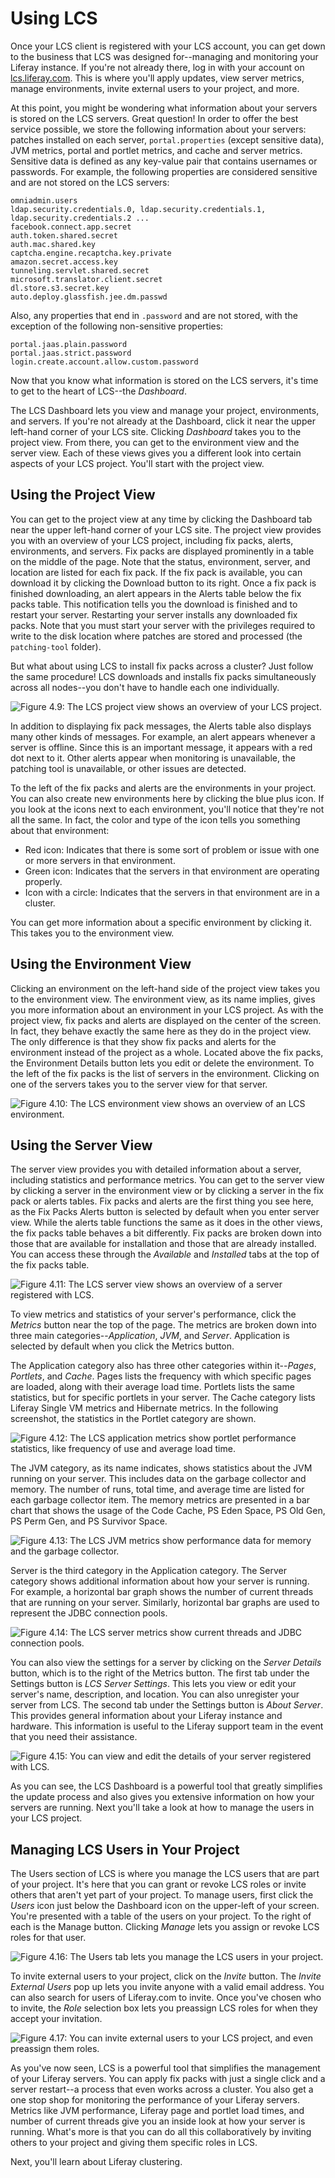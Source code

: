 # Using LCS [](id=using-lcs)

Once your LCS client is registered with your LCS account, you can get down to 
the business that LCS was designed for--managing and monitoring your Liferay 
instance. If you're not already there, log in with your account on 
[lcs.liferay.com](https://lcs.liferay.com). This is where you'll apply updates, 
view server metrics, manage environments, invite external users to your project, 
and more. 

At this point, you might be wondering what information about your servers is 
stored on the LCS servers. Great question! In order to offer the best service 
possible, we store the following information about your servers: patches
installed on each server, `portal.properties` (except sensitive data), JVM
metrics, portal and portlet metrics, and cache and server metrics. Sensitive 
data is defined as any key-value pair that contains usernames or passwords. For 
example, the following properties are considered sensitive and are not stored on 
the LCS servers:

    omniadmin.users
    ldap.security.credentials.0, ldap.security.credentials.1, ldap.security.credentials.2 ...
    facebook.connect.app.secret
    auth.token.shared.secret
    auth.mac.shared.key
    captcha.engine.recaptcha.key.private
    amazon.secret.access.key
    tunneling.servlet.shared.secret
    microsoft.translator.client.secret
    dl.store.s3.secret.key
    auto.deploy.glassfish.jee.dm.passwd

Also, any properties that end in `.password` and are not stored, with the 
exception of the following non-sensitive properties:

    portal.jaas.plain.password
    portal.jaas.strict.password
    login.create.account.allow.custom.password

Now that you know what information is stored on the LCS servers, it's time to 
get to the heart of LCS--the *Dashboard*.

The LCS Dashboard lets you view and manage your project, environments, and 
servers. If you're not already at the Dashboard, click it near the upper 
left-hand corner of your LCS site. Clicking *Dashboard* takes you to the 
project view. From there, you can get to the environment view and the 
server view. Each of these views gives you a different look into certain 
aspects of your LCS project. You'll start with the project view.

## Using the Project View [](id=using-the-project-view)

You can get to the project view at any time by clicking the Dashboard tab 
near the upper left-hand corner of your LCS site. The project view provides you 
with an overview of your LCS project, including fix packs, alerts, environments, 
and servers. Fix packs are displayed prominently in a table on the middle of the 
page. Note that the status, environment, server, and location are listed for each 
fix pack. If the fix pack is available, you can download it by clicking the 
Download button to its right. Once a fix pack is finished downloading, an 
alert appears in the Alerts table below the fix packs table. This notification
tells you the download is finished and to restart your server. Restarting your
server installs any downloaded fix packs. Note that you must start your server
with the privileges required to write to the disk location where patches are 
stored and processed (the `patching-tool` folder). 

But what about using LCS to install fix packs across a cluster? Just follow the 
same procedure! LCS downloads and installs fix packs simultaneously across all 
nodes--you don't have to handle each one individually. 

![Figure 4.9: The LCS project view shows an overview of your LCS project.](../../images/lcs-project-view.png)

In addition to displaying fix pack messages, the Alerts table also displays 
many other kinds of messages. For example, an alert appears whenever a 
server is offline. Since this is an important message, it appears with a red 
dot next to it. Other alerts appear when monitoring is unavailable, the patching 
tool is unavailable, or other issues are detected.

To the left of the fix packs and alerts are the environments in your project. 
You can also create new environments here by clicking the blue plus icon. If you 
look at the icons next to each environment, you'll notice that they're not all 
the same. In fact, the color and type of the icon tells you something about that 
environment:

- Red icon: Indicates that there is some sort of problem or issue with one or 
  more servers in that environment.
- Green icon: Indicates that the servers in that environment are operating 
  properly.
- Icon with a circle: Indicates that the servers in that environment are in a 
  cluster.

You can get more information about a specific environment by clicking it. This 
takes you to the environment view.

## Using the Environment View [](id=using-the-environment-view)

Clicking an environment on the left-hand side of the project view takes you to 
the environment view. The environment view, as its name implies, gives you more 
information about an environment in your LCS project. As with the project view, 
fix packs and alerts are displayed on the center of the screen. In fact, they 
behave exactly the same here as they do in the project view. The only difference 
is that they show fix packs and alerts for the environment instead of the 
project as a whole. Located above the fix packs, the Environment Details 
button lets you edit or delete the environment. To the left of the fix packs is 
the list of servers in the environment. Clicking on one of the servers takes you 
to the server view for that server.

![Figure 4.10: The LCS environment view shows an overview of an LCS environment.](../../images/lcs-environment-view.png)

## Using the Server View [](id=using-the-server-view)

The server view provides you with detailed information about a server, including 
statistics and performance metrics. You can get to the server view by clicking a
server in the environment view or by clicking a server in the fix pack or alerts
tables. Fix packs and alerts are the first thing you see here, as the Fix Packs
Alerts button is selected by default when you enter server view. While the
alerts table functions the same as it does in the other views, the fix packs
table behaves a bit differently. Fix packs are broken down into those that are
available for installation and those that are already installed. You can access
these through the *Available* and *Installed* tabs at the top of the fix packs
table. 

![Figure 4.11: The LCS server view shows an overview of a server registered with LCS.](../../images/lcs-server-view.png)

To view metrics and statistics of your server's performance, click the *Metrics* 
button near the top of the page. The metrics are broken down into three main 
categories--*Application*, *JVM*, and *Server*. Application is selected by 
default when you click the Metrics button. 

The Application category also has three other categories within it--*Pages*, 
*Portlets*, and *Cache*. Pages lists the frequency with which specific pages are 
loaded, along with their average load time. Portlets lists the same statistics, 
but for specific portlets in your server. The Cache category lists Liferay 
Single VM metrics and Hibernate metrics. In the following screenshot, the 
statistics in the Portlet category are shown.

![Figure 4.12: The LCS application metrics show portlet performance statistics, like frequency of use and average load time.](../../images/lcs-server-metrics-application-portlets.png)

The JVM category, as its name indicates, shows statistics about the JVM running 
on your server. This includes data on the garbage collector and memory. The 
number of runs, total time, and average time are listed for each garbage 
collector item. The memory metrics are presented in a bar chart that shows the 
usage of the Code Cache, PS Eden Space, PS Old Gen, PS Perm Gen, and PS Survivor 
Space.

![Figure 4.13: The LCS JVM metrics show performance data for memory and the garbage collector.](../../images/lcs-server-metrics-jvm.png)

Server is the third category in the Application category. The Server category
shows additional information about how your server is running. For example, a
horizontal bar graph shows the number of current threads that are running on
your server. Similarly, horizontal bar graphs are used to represent the JDBC
connection pools.

![Figure 4.14: The LCS server metrics show current threads and JDBC connection pools.](../../images/lcs-metrics-server.png)

You can also view the settings for a server by clicking on the *Server Details* 
button, which is to the right of the Metrics button. The first tab under the 
Settings button is *LCS Server Settings*. This lets you view or edit your 
server's name, description, and location. You can also unregister your server 
from LCS. The second tab under the Settings button is *About Server*. This 
provides general information about your Liferay instance and hardware. This 
information is useful to the Liferay support team in the event that you need 
their assistance.

![Figure 4.15: You can view and edit the details of your server registered with LCS.](../../images/lcs-server-details-settings.png)

As you can see, the LCS Dashboard is a powerful tool that greatly simplifies 
the update process and also gives you extensive information on how your servers 
are running. Next you'll take a look at how to manage the users in your LCS 
project.

## Managing LCS Users in Your Project [](id=managing-lcs-users-in-your-project)

The Users section of LCS is where you manage the LCS users that are part of your 
project. It's here that you can grant or revoke LCS roles or invite others that 
aren't yet part of your project. To manage users, first click the *Users* icon 
just below the Dashboard icon on the upper-left of your screen. You're 
presented with a table of the users on your project. To the right of each is the 
Manage button. Clicking *Manage* lets you assign or revoke LCS roles for that 
user.

![Figure 4.16: The Users tab lets you manage the LCS users in your project.](../../images/lcs-users.png)

To invite external users to your project, click on the *Invite* button. The
*Invite External Users* pop up lets you invite anyone with a valid email address.
You can also search for users of Liferay.com to invite. Once you've chosen who
to invite, the *Role* selection box lets you preassign LCS roles for when they
accept your invitation.

![Figure 4.17: You can invite external users to your LCS project, and even preassign them roles.](../../images/lcs-invite-users.png)

As you've now seen, LCS is a powerful tool that simplifies the management of 
your Liferay servers. You can apply fix packs with just a single click and a 
server restart--a process that even works across a cluster. You also get a one 
stop shop for monitoring the performance of your Liferay servers. Metrics like 
JVM performance, Liferay page and portlet load times, and number of current 
threads give you an inside look at how your server is running. What's more is 
that you can do all this collaboratively by inviting others to your project and 
giving them specific roles in LCS. 

Next, you'll learn about Liferay clustering.
